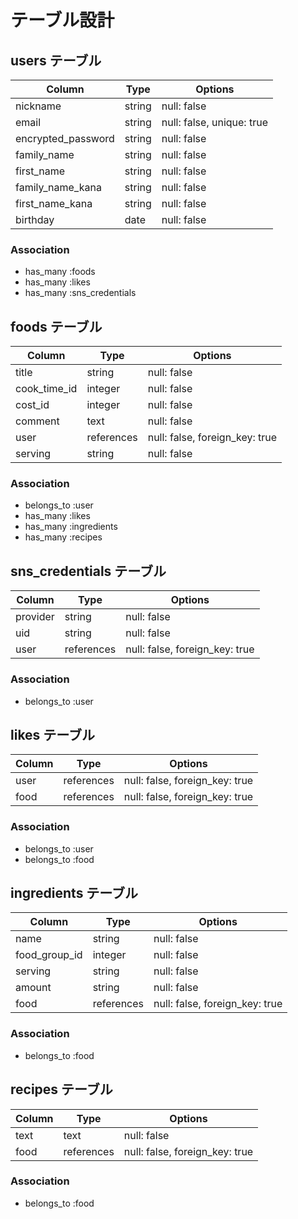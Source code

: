 # テーブル設計

## users テーブル

| Column             | Type   | Options                   |
| ------------------ | ------ | ------------------------- |
| nickname           | string | null: false               |
| email              | string | null: false, unique: true |
| encrypted_password | string | null: false               |
| family_name        | string | null: false               |
| first_name         | string | null: false               |
| family_name_kana   | string | null: false               |
| first_name_kana    | string | null: false               |
| birthday           | date   | null: false               |

### Association

- has_many :foods
- has_many :likes
- has_many :sns_credentials

## foods テーブル
 
| Column        | Type       | Options                        |
| ------------- | ---------- | ------------------------------ |
| title         | string     | null: false                    |
| cook_time_id  | integer    | null: false                    |
| cost_id       | integer    | null: false                    |
| comment       | text       | null: false                    |
| user          | references | null: false, foreign_key: true |
| serving       | string     | null: false                    |

### Association

- belongs_to :user
- has_many :likes
- has_many :ingredients
- has_many :recipes


## sns_credentials テーブル
| Column        | Type       | Options                        |
| ------------- | ---------- | ------------------------------ |
| provider      | string     | null: false                    |
| uid           | string     | null: false                    |
| user          | references | null: false, foreign_key: true |

### Association

- belongs_to :user


## likes テーブル

| Column | Type       | Options                        |
| ------ | ---------- | ------------------------------ |
| user   | references | null: false, foreign_key: true |
| food   | references | null: false, foreign_key: true |

### Association

- belongs_to :user
- belongs_to :food


## ingredients テーブル

| Column        | Type       | Options                        |
| ------------- | ---------- | ------------------------------ |
| name          | string     | null: false                    |
| food_group_id | integer    | null: false                    |
| serving       | string     | null: false                    |
| amount        | string     | null: false                    |
| food          | references | null: false, foreign_key: true |

### Association

- belongs_to :food


## recipes テーブル

| Column        | Type       | Options                        |
| ------------- | ---------- | ------------------------------ |
| text          | text       | null: false                    |
| food          | references | null: false, foreign_key: true |

### Association

- belongs_to :food